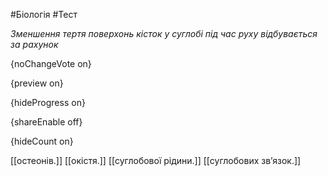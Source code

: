 #Біологія #Тест

*Зменшення тертя поверхонь кісток у суглобі під час руху відбувається за рахунок*

{noChangeVote on}

{preview on}

{hideProgress on}

{shareEnable off}

{hideCount on}

[[остеонів.]]
[[окістя.]]
[[суглобової рідини.]]
[[суглобових зв’язок.]]
